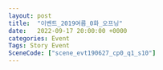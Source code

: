 ```yaml
---
layout: post
title:  "이벤트_2019여름_0화_오프닝"
date:   2022-09-17 20:00:00 +0000
categories: Event
Tags: Story Event
SceneCode: ["scene_evt190627_cp0_q1_s10"]
---
```

